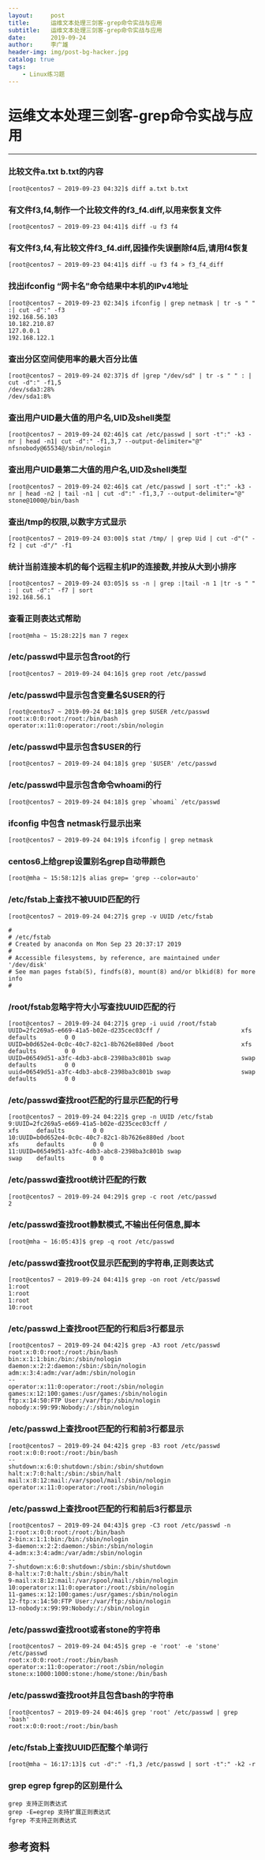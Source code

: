 ```yaml
---
layout:     post
title:      运维文本处理三剑客-grep命令实战与应用
subtitle:   运维文本处理三剑客-grep命令实战与应用
date:       2019-09-24
author:     李广雄
header-img: img/post-bg-hacker.jpg
catalog: true
tags:
    - Linux练习题
---
```


# 运维文本处理三剑客-grep命令实战与应用

---
### 比较文件a.txt b.txt的内容
	
	[root@centos7 ~ 2019-09-23 04:32]$ diff a.txt b.txt 
	  
### 有文件f3,f4,制作一个比较文件的f3_f4.diff,以用来恢复文件

	[root@centos7 ~ 2019-09-23 04:41]$ diff -u f3 f4
	  
### 有文件f3,f4,有比较文件f3_f4.diff,因操作失误删除f4后,请用f4恢复
	
	[root@centos7 ~ 2019-09-23 04:41]$ diff -u f3 f4 > f3_f4_diff


### 找出ifconfig “网卡名”命令结果中本机的IPv4地址

	[root@centos7 ~ 2019-09-23 02:34]$ ifconfig | grep netmask | tr -s " " :| cut -d":" -f3
	192.168.56.103
	10.182.210.87
	127.0.0.1
	192.168.122.1


### 查出分区空间使用率的最大百分比值

	[root@centos7 ~ 2019-09-24 02:37]$ df |grep "/dev/sd" | tr -s " " : | cut -d":" -f1,5
	/dev/sda3:28%
	/dev/sda1:8%


### 查出用户UID最大值的用户名,UID及shell类型

	[root@centos7 ~ 2019-09-24 02:46]$ cat /etc/passwd | sort -t":" -k3 -nr | head -n1| cut -d":" -f1,3,7 --output-delimiter="@"
	nfsnobody@65534@/sbin/nologin


### 查出用户UID最第二大值的用户名,UID及shell类型

	[root@centos7 ~ 2019-09-24 02:46]$ cat /etc/passwd | sort -t":" -k3 -nr | head -n2 | tail -n1 | cut -d":" -f1,3,7 --output-delimiter="@"
	stone@1000@/bin/bash


### 查出/tmp的权限,以数字方式显示

	[root@centos7 ~ 2019-09-24 03:00]$ stat /tmp/ | grep Uid | cut -d"(" -f2 | cut -d"/" -f1

### 统计当前连接本机的每个远程主机IP的连接数,并按从大到小排序

	[root@centos7 ~ 2019-09-24 03:05]$ ss -n | grep :|tail -n 1 |tr -s " " : | cut -d":" -f7 | sort
	192.168.56.1


### 查看正则表达式帮助

	[root@mha ~ 15:28:22]$ man 7 regex

### /etc/passwd中显示包含root的行

	[root@centos7 ~ 2019-09-24 04:16]$ grep root /etc/passwd

### /etc/passwd中显示包含变量名$USER的行

	[root@centos7 ~ 2019-09-24 04:18]$ grep $USER /etc/passwd
	root:x:0:0:root:/root:/bin/bash
	operator:x:11:0:operator:/root:/sbin/nologin

### /etc/passwd中显示包含$USER的行

	[root@centos7 ~ 2019-09-24 04:18]$ grep '$USER' /etc/passwd

### /etc/passwd中显示包含命令whoami的行

	[root@centos7 ~ 2019-09-24 04:18]$ grep `whoami` /etc/passwd

### ifconfig 中包含 netmask行显示出来

	[root@centos7 ~ 2019-09-24 04:19]$ ifconfig | grep netmask
 

### centos6上给grep设置别名grep自动带颜色

	[root@mha ~ 15:58:12]$ alias grep= 'grep --color=auto'
	

### /etc/fstab上查找不被UUID匹配的行

	[root@centos7 ~ 2019-09-24 04:27]$ grep -v UUID /etc/fstab 
	
	#
	# /etc/fstab
	# Created by anaconda on Mon Sep 23 20:37:17 2019
	#
	# Accessible filesystems, by reference, are maintained under '/dev/disk'
	# See man pages fstab(5), findfs(8), mount(8) and/or blkid(8) for more info
	#



### /root/fstab忽略字符大小写查找UUID匹配的行

	[root@centos7 ~ 2019-09-24 04:27]$ grep -i uuid /root/fstab 
	UUID=2fc269a5-e669-41a5-b02e-d235cec03cff /                       xfs     defaults        0 0
	UUID=b0d652e4-0c0c-40c7-82c1-8b7626e880ed /boot                   xfs     defaults        0 0
	UUID=06549d51-a3fc-4db3-abc8-2398ba3c801b swap                    swap    defaults        0 0
	uuid=06549d51-a3fc-4db3-abc8-2398ba3c801b swap                    swap    defaults        0 0


### /etc/passwd查找root匹配的行显示匹配的行号

	[root@centos7 ~ 2019-09-24 04:22]$ grep -n UUID /etc/fstab 
	9:UUID=2fc269a5-e669-41a5-b02e-d235cec03cff /                       xfs     defaults        0 0
	10:UUID=b0d652e4-0c0c-40c7-82c1-8b7626e880ed /boot                   xfs     defaults        0 0
	11:UUID=06549d51-a3fc-4db3-abc8-2398ba3c801b swap                    swap    defaults        0 0
	


### /etc/passwd查找root统计匹配的行数

	[root@centos7 ~ 2019-09-24 04:29]$ grep -c root /etc/passwd
	2

### /etc/passwd查找root静默模式,不输出任何信息,脚本

	[root@mha ~ 16:05:43]$ grep -q root /etc/passwd	

### /etc/passwd查找root仅显示匹配到的字符串,正则表达式

	[root@centos7 ~ 2019-09-24 04:41]$ grep -on root /etc/passwd
	1:root
	1:root
	1:root
	10:root

### /etc/passwd上查找root匹配的行和后3行都显示

	[root@centos7 ~ 2019-09-24 04:42]$ grep -A3 root /etc/passwd
	root:x:0:0:root:/root:/bin/bash
	bin:x:1:1:bin:/bin:/sbin/nologin
	daemon:x:2:2:daemon:/sbin:/sbin/nologin
	adm:x:3:4:adm:/var/adm:/sbin/nologin
	--
	operator:x:11:0:operator:/root:/sbin/nologin
	games:x:12:100:games:/usr/games:/sbin/nologin
	ftp:x:14:50:FTP User:/var/ftp:/sbin/nologin
	nobody:x:99:99:Nobody:/:/sbin/nologin


### /etc/passwd上查找root匹配的行和前3行都显示

	[root@centos7 ~ 2019-09-24 04:42]$ grep -B3 root /etc/passwd
	root:x:0:0:root:/root:/bin/bash
	--
	shutdown:x:6:0:shutdown:/sbin:/sbin/shutdown
	halt:x:7:0:halt:/sbin:/sbin/halt
	mail:x:8:12:mail:/var/spool/mail:/sbin/nologin
	operator:x:11:0:operator:/root:/sbin/nologin

### /etc/passwd上查找root匹配的行和前后3行都显示

	[root@centos7 ~ 2019-09-24 04:43]$ grep -C3 root /etc/passwd -n
	1:root:x:0:0:root:/root:/bin/bash
	2-bin:x:1:1:bin:/bin:/sbin/nologin
	3-daemon:x:2:2:daemon:/sbin:/sbin/nologin
	4-adm:x:3:4:adm:/var/adm:/sbin/nologin
	--
	7-shutdown:x:6:0:shutdown:/sbin:/sbin/shutdown
	8-halt:x:7:0:halt:/sbin:/sbin/halt
	9-mail:x:8:12:mail:/var/spool/mail:/sbin/nologin
	10:operator:x:11:0:operator:/root:/sbin/nologin
	11-games:x:12:100:games:/usr/games:/sbin/nologin
	12-ftp:x:14:50:FTP User:/var/ftp:/sbin/nologin
	13-nobody:x:99:99:Nobody:/:/sbin/nologin


### /etc/passwd查找root或者stone的字符串

	[root@centos7 ~ 2019-09-24 04:45]$ grep -e 'root' -e 'stone' /etc/passwd
	root:x:0:0:root:/root:/bin/bash
	operator:x:11:0:operator:/root:/sbin/nologin
	stone:x:1000:1000:stone:/home/stone:/bin/bash


### /etc/passwd查找root并且包含bash的字符串

	[root@centos7 ~ 2019-09-24 04:46]$ grep 'root' /etc/passwd | grep 'bash'
	root:x:0:0:root:/root:/bin/bash


### /etc/fstab上查找UUID匹配整个单词行

	[root@mha ~ 16:17:13]$ cut -d":" -f1,3 /etc/passwd | sort -t":" -k2 -r

### grep egrep fgrep的区别是什么
	grep 支持正则表达式
    grep -E=egrep 支持扩展正则表达式
	fgrep 不支持正则表达式

## 参考资料
	
